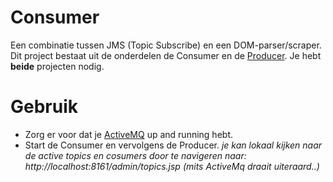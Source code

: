 # Consumer
Een combinatie tussen JMS (Topic Subscribe) en een DOM-parser/scraper. Dit project bestaat uit de onderdelen de Consumer en de [Producer](https://github.com/marnimans/Producer). Je hebt **beide** projecten nodig.

# Gebruik
* Zorg er voor dat je [ActiveMQ](http://activemq.apache.org/activemq-5157-release.html) up and running hebt.
* Start de Consumer en vervolgens de Producer.
*je kan lokaal kijken naar de active topics en cosumers door te navigeren naar: http://localhost:8161/admin/topics.jsp (mits ActiveMq draait uiteraard..)*

